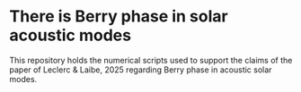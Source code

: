 # There is Berry phase in solar acoustic modes

This repository holds the numerical scripts used to support the claims of the paper of Leclerc &amp; Laibe, 2025 regarding Berry phase in acoustic solar modes.
